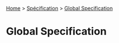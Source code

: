 [Home](../Home.md) > [Spécification](./specification.md) > [Global Specification](./global.md)

# Global Specification